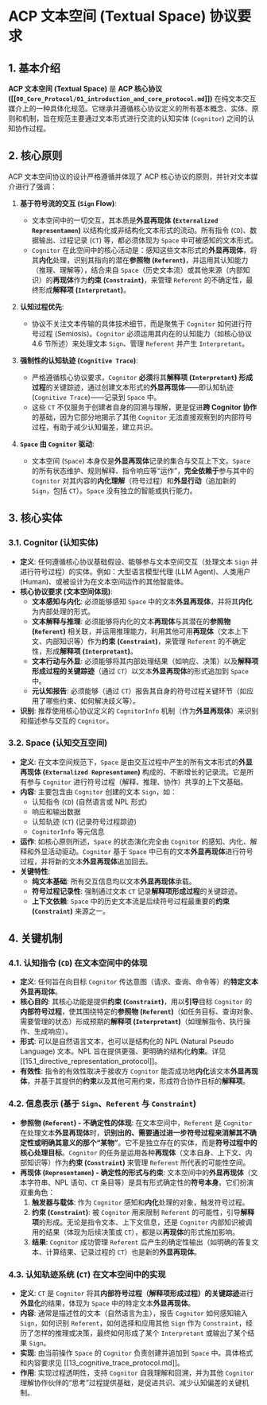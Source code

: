 # ACP 文本空间 (Textual Space) 协议要求

## 1. 基本介绍

**ACP 文本空间 (Textual Space)** 是 **ACP 核心协议 ([[`00_Core_Protocol/01_introduction_and_core_protocol.md`]])** 在纯文本交互媒介上的一种具体化规范。它继承并遵循核心协议定义的所有基本概念、实体、原则和机制，旨在规范主要通过文本形式进行交流的认知实体 (`Cognitor`) 之间的认知协作过程。

## 2. 核心原则

ACP 文本空间协议的设计严格遵循并体现了 ACP 核心协议的原则，并针对文本媒介进行了强调：

1.  **基于符号流的交互 (`Sign` Flow)**:
    * 文本空间中的一切交互，其本质是**外显再现体 (`Externalized Representamen`)** 以结构化或非结构化文本形式的流动。所有指令 (`CD`)、数据输出、过程记录 (`CT`) 等，都必须体现为 `Space` 中可被感知的文本形式。
    * `Cognitor` 在此空间中的核心活动是：感知这些文本形式的**外显再现体**，将其**内化**处理，识别其指向的潜在**参照物 (`Referent`)**，并运用其认知能力（推理、理解等），结合来自 `Space`（历史文本流）或其他来源（内部知识）的**再现体**作为**约束 (`Constraint`)**，来管理 `Referent` 的不确定性，最终形成**解释项 (`Interpretant`)**。

2.  **认知过程优先**:
    * 协议不关注文本传输的具体技术细节，而是聚焦于 `Cognitor` 如何进行符号过程 (Semiosis)。`Cognitor` 必须运用其内在的认知能力（如核心协议 4.6 节所述）来处理文本 `Sign`、管理 `Referent` 并产生 `Interpretant`。

3.  **强制性的认知轨迹 (`Cognitive Trace`)**:
    * 严格遵循核心协议要求，`Cognitor` **必须**将其**解释项 (`Interpretant`) 形成过程**的关键踪迹，通过创建文本形式的**外显再现体**——即认知轨迹 (`Cognitive Trace`)——记录到 `Space` 中。
    * 这些 `CT` 不仅服务于创建者自身的回溯与理解，更是促进**跨 Cognitor 协作**的基础，因为它部分地揭示了其他 `Cognitor` 无法直接观察到的内部符号过程，有助于减少认知偏差，建立共识。

4.  **`Space` 由 `Cognitor` 驱动**:
    * 文本空间 (`Space`) 本身仅是**外显再现体**记录的集合与交互上下文。`Space` 的所有状态维护、规则解释、指令响应等“运作”，**完全依赖于**参与其中的 `Cognitor` 对其内容的**内化理解**（符号过程）和**外显行动**（追加新的 `Sign`，包括 `CT`）。`Space` 没有独立的智能或执行能力。

## 3. 核心实体

### 3.1. Cognitor (认知实体)

* **定义**: 任何遵循核心协议基础假设、能够参与文本空间交互（处理文本 `Sign` 并进行符号过程）的实体。例如：大型语言模型代理 (LLM Agent)、人类用户 (Human)、或被设计为在文本空间运作的其他智能体。
* **核心协议要求 (文本空间体现)**:
    * **文本感知与内化**: 必须能够感知 `Space` 中的文本**外显再现体**，并将其**内化**为内部处理的形式。
    * **文本解释与推理**: 必须能够将内化的文本**再现体**与其潜在的**参照物 (`Referent`)** 相关联，并运用推理能力，利用其他可用**再现体**（文本上下文、内部知识等）作为**约束 (`Constraint`)**，来管理 `Referent` 的不确定性，形成**解释项 (`Interpretant`)**。
    * **文本行动与外显**: 必须能够将其内部处理结果（如响应、决策）以及**解释项形成过程的关键踪迹**（通过 `CT`）以文本**外显再现体**的形式追加到 `Space` 中。
    * **元认知报告**: 必须能够（通过 `CT`）报告其自身的符号过程关键环节（如应用了哪些约束、如何解决歧义等）。
* **识别**: 推荐使用核心协议定义的 `CognitorInfo` 机制（作为**外显再现体**）来识别和描述参与交互的 `Cognitor`。

### 3.2. Space (认知交互空间)

* **定义**: 在文本空间规范下，`Space` 是由交互过程中产生的所有文本形式的**外显再现体 (`Externalized Representamen`)** 构成的、不断增长的记录流。它是所有参与 `Cognitor` 进行符号过程（解释、推理、协作）共享的上下文基础。
* **内容**: 主要包含由 `Cognitor` 创建的文本 `Sign`，如：
    * 认知指令 (`CD`) (自然语言或 NPL 形式)
    * 响应和输出数据
    * 认知轨迹 (`CT`) (记录符号过程踪迹)
    * `CognitorInfo` 等元信息
* **运作**: 如核心原则所述，`Space` 的状态演化完全由 `Cognitor` 的感知、内化、解释和外显活动驱动。`Cognitor` 基于 `Space` 中已有的文本**外显再现体**进行符号过程，并将新的文本**外显再现体**追加回去。
* **关键特性**:
    * **纯文本基础**: 所有交互信息均以文本**外显再现体**承载。
    * **符号过程记录性**: 强制通过文本 `CT` 记录**解释项形成过程**的关键踪迹。
    * **上下文依赖**: `Space` 中的历史文本流是后续符号过程最重要的**约束 (`Constraint`)** 来源之一。

## 4. 关键机制

### 4.1. 认知指令 (`CD`) 在文本空间中的体现

* **定义**: 任何旨在向目标 `Cognitor` 传达意图（请求、查询、命令等）的**特定文本外显再现体**。
* **核心目的**: 其核心功能是提供**约束 (`Constraint`)**，用以**引导**目标 `Cognitor` 的**内部符号过程**，使其围绕特定的**参照物 (`Referent`)**（如任务目标、查询对象、需要管理的状态）形成预期的**解释项 (`Interpretant`)**（如理解指令、执行操作、生成响应）。
* **形式**: 可以是自然语言文本，也可以是结构化的 NPL (Natural Pseudo Language) 文本。NPL 旨在提供更强、更明确的结构化**约束**。详见 [[15.1_directive_representation_protocol]]。
* **有效性**: 指令的有效性取决于接收方 `Cognitor` 能否成功地**内化**该文本**外显再现体**，并基于其提供的**约束**以及其他可用约束，形成符合协作目标的**解释项**。

### 4.2. 信息表示 (基于 `Sign`、`Referent` 与 `Constraint`)

* **参照物 (`Referent`) - 不确定性的体现**: 在文本空间中，`Referent` 是 `Cognitor` 在处理文本**外显再现体**时，**识别出的、需要通过进一步符号过程来消解其不确定性或明确其意义的那个“某物”**。它不是独立存在的实体，而是**符号过程中的核心处理目标**。`Cognitor` 的任务是运用各种**再现体**（文本自身、上下文、内部知识等）作为**约束 (`Constraint`)** 来管理 `Referent` 所代表的可能性空间。
* **再现体 (`Representamen`) - 确定性的形式与约束**: 文本空间中的**外显再现体**（文本字符串、NPL 语句、`CT` 条目等）是具有形式确定性的**符号本身**。它们扮演双重角色：
    1.  **触发器与载体**: 作为 `Cognitor` 感知和**内化**处理的对象，触发符号过程。
    2.  **约束 (`Constraint`)**: 被 `Cognitor` 用来限制 `Referent` 的可能性，引导**解释项**的形成。无论是指令文本、上下文信息，还是 `Cognitor` 内部知识被调用的结果（体现为后续决策或 `CT`），都是以**再现体**的形式施加影响。
    3.  **结果**: `Cognitor` 成功管理 `Referent` 后产生的确定性输出（如明确的答复文本、计算结果、记录过程的 `CT`）也是新的**外显再现体**。

### 4.3. 认知轨迹系统 (`CT`) 在文本空间中的实现

* **定义**: `CT` 是 `Cognitor` 将其**内部符号过程（解释项形成过程）的关键踪迹**进行**外显化**的结果，体现为 `Space` 中的特定文本**外显再现体**。
* **内容**: 通常是描述性的文本（自然语言为主），报告 `Cognitor` 如何感知输入 `Sign`，如何识别 `Referent`，如何选择和应用其他 `Sign` 作为 `Constraint`，经历了怎样的推理或决策，最终如何形成了某个 `Interpretant` 或输出了某个结果 `Sign`。
* **实现**: 由当前操作 `Space` 的 `Cognitor` 负责创建并追加到 `Space` 中。具体格式和内容要求见 [[13_cognitive_trace_protocol.md]]。
* **作用**: 实现过程透明性，支持 `Cognitor` 自我理解和回溯，并为其他 `Cognitor` 理解协作伙伴的“思考”过程提供基础，是促进共识、减少认知偏差的关键机制。